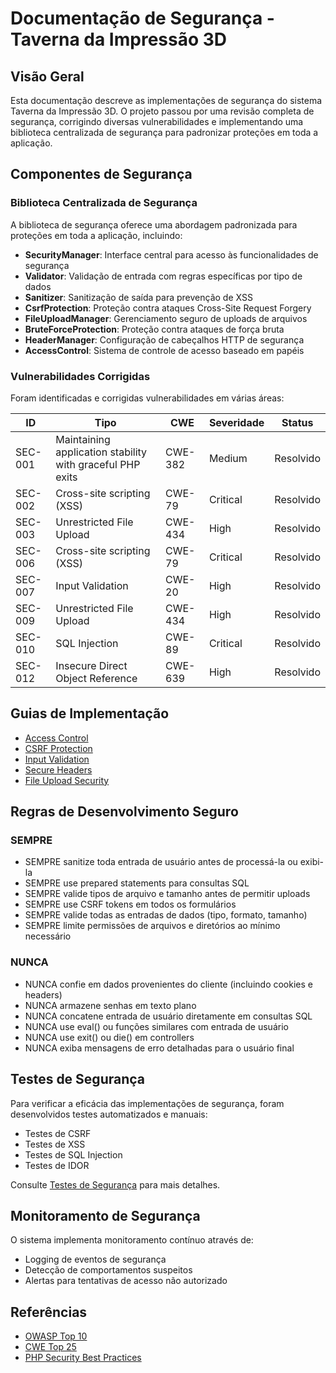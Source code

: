 # Documentação de Segurança - Taverna da Impressão 3D

## Visão Geral

Esta documentação descreve as implementações de segurança do sistema Taverna da Impressão 3D. O projeto passou por uma revisão completa de segurança, corrigindo diversas vulnerabilidades e implementando uma biblioteca centralizada de segurança para padronizar proteções em toda a aplicação.

## Componentes de Segurança

### Biblioteca Centralizada de Segurança

A biblioteca de segurança oferece uma abordagem padronizada para proteções em toda a aplicação, incluindo:

- **SecurityManager**: Interface central para acesso às funcionalidades de segurança
- **Validator**: Validação de entrada com regras específicas por tipo de dados
- **Sanitizer**: Sanitização de saída para prevenção de XSS
- **CsrfProtection**: Proteção contra ataques Cross-Site Request Forgery
- **FileUploadManager**: Gerenciamento seguro de uploads de arquivos
- **BruteForceProtection**: Proteção contra ataques de força bruta
- **HeaderManager**: Configuração de cabeçalhos HTTP de segurança
- **AccessControl**: Sistema de controle de acesso baseado em papéis

### Vulnerabilidades Corrigidas

Foram identificadas e corrigidas vulnerabilidades em várias áreas:

| ID | Tipo | CWE | Severidade | Status |
|----|------|-----|------------|--------|
| SEC-001 | Maintaining application stability with graceful PHP exits | CWE-382 | Medium | Resolvido |
| SEC-002 | Cross-site scripting (XSS) | CWE-79 | Critical | Resolvido |
| SEC-003 | Unrestricted File Upload | CWE-434 | High | Resolvido |
| SEC-006 | Cross-site scripting (XSS) | CWE-79 | Critical | Resolvido |
| SEC-007 | Input Validation | CWE-20 | High | Resolvido |
| SEC-009 | Unrestricted File Upload | CWE-434 | High | Resolvido |
| SEC-010 | SQL Injection | CWE-89 | Critical | Resolvido |
| SEC-012 | Insecure Direct Object Reference | CWE-639 | High | Resolvido |

## Guias de Implementação

- [Access Control](./access-control.md)
- [CSRF Protection](./csrf-protection.md)
- [Input Validation](./input-validation.md)
- [Secure Headers](./secure-headers.md)
- [File Upload Security](./file-upload-security.md)

## Regras de Desenvolvimento Seguro

### SEMPRE

- SEMPRE sanitize toda entrada de usuário antes de processá-la ou exibi-la
- SEMPRE use prepared statements para consultas SQL
- SEMPRE valide tipos de arquivo e tamanho antes de permitir uploads
- SEMPRE use CSRF tokens em todos os formulários
- SEMPRE valide todas as entradas de dados (tipo, formato, tamanho)
- SEMPRE limite permissões de arquivos e diretórios ao mínimo necessário

### NUNCA

- NUNCA confie em dados provenientes do cliente (incluindo cookies e headers)
- NUNCA armazene senhas em texto plano
- NUNCA concatene entrada de usuário diretamente em consultas SQL
- NUNCA use eval() ou funções similares com entrada de usuário
- NUNCA use exit() ou die() em controllers
- NUNCA exiba mensagens de erro detalhadas para o usuário final

## Testes de Segurança

Para verificar a eficácia das implementações de segurança, foram desenvolvidos testes automatizados e manuais:

- Testes de CSRF
- Testes de XSS
- Testes de SQL Injection
- Testes de IDOR

Consulte [Testes de Segurança](./security-testing.md) para mais detalhes.

## Monitoramento de Segurança

O sistema implementa monitoramento contínuo através de:

- Logging de eventos de segurança
- Detecção de comportamentos suspeitos
- Alertas para tentativas de acesso não autorizado

## Referências

- [OWASP Top 10](https://owasp.org/www-project-top-ten/)
- [CWE Top 25](https://cwe.mitre.org/top25/)
- [PHP Security Best Practices](https://phpsecurity.readthedocs.io/en/latest/)